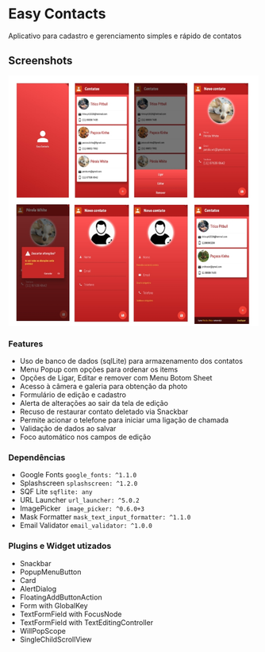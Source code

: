 # Easy Contacts

Aplicativo para cadastro e gerenciamento simples e rápido de contatos

## Screenshots

![app](docs/screenshots/all.jpg)

### Features

 - Uso de banco de dados (sqlLite) para armazenamento dos contatos
 - Menu Popup com opções para ordenar os items
 - Opções de Ligar, Editar e remover com Menu Botom Sheet
 - Acesso à câmera e galeria para obtenção da photo
 - Formulário de edição e cadastro
 - Alerta de alterações ao sair da tela de edição
 - Recuso de restaurar contato deletado via Snackbar
 - Permite acionar o telefone para iniciar uma ligação de chamada
 - Validação de dados ao salvar
 - Foco automático nos campos de edição

### Dependências

- Google Fonts `google_fonts: ^1.1.0`
- Splashscreen `splashscreen: ^1.2.0`
- SQF Lite  `sqflite: any`
- URL Launcher `url_launcher: ^5.0.2`
- ImagePicker ` image_picker: ^0.6.0+3`
- Mask Formatter `mask_text_input_formatter: ^1.1.0`
- Email Validator `email_validator: ^1.0.0`

### Plugins e Widget utizados
- Snackbar
- PopupMenuButton
- Card
- AlertDialog
- FloatingAddButtonAction
- Form with GlobalKey
- TextFormField with FocusNode
- TextFormField with TextEditingController
- WillPopScope
- SingleChildScrollView

    
